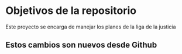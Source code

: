 # Objetivos de la repositorio

Este proyecto se encarga de manejar los planes de la liga de la justicia


## Estos cambios son nuevos desde Github
 

